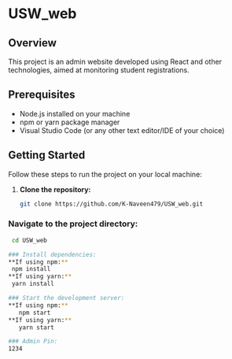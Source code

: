 # USW_web

## Overview
This project is an admin website developed using React and other technologies, aimed at monitoring student registrations.

## Prerequisites
- Node.js installed on your machine
- npm or yarn package manager
- Visual Studio Code (or any other text editor/IDE of your choice)

## Getting Started
Follow these steps to run the project on your local machine:

1. **Clone the repository:**
   ```bash
   git clone https://github.com/K-Naveen479/USW_web.git

### Navigate to the project directory:
   ```bash
    cd USW_web

### Install dependencies:
**If using npm:**
    npm install
**If using yarn:**
    yarn install

### Start the development server:
**If using npm:**
      npm start
**If using yarn:**
      yarn start

### Admin Pin:
1234
